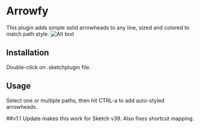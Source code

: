 # Arrowfy
This plugin adds simple solid arrowheads to any line, sized and colored to match path style.
![Alt text](https://github.com/joclin/arrowfy/blob/master/arrowfy_scrnshot.png)

## Installation
Double-click on .sketchplugin file.

## Usage
Select one or multiple paths, then hit CTRL-a to add auto-styled
arrowheads.

##v1.1
Update makes this work for Sketch v39. Also fixes shortcut mapping.
